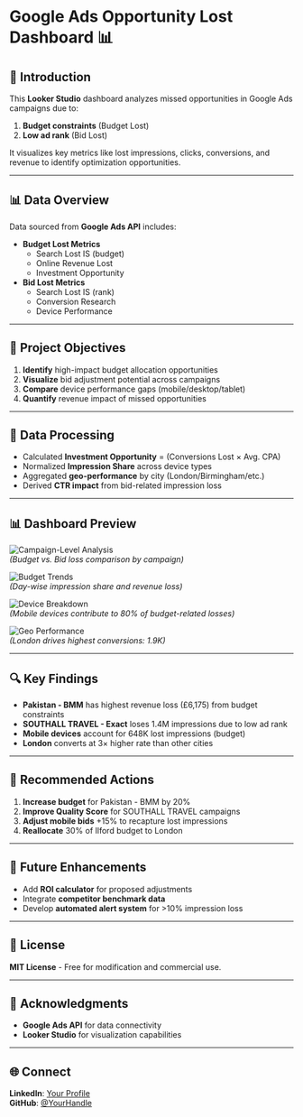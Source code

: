 # Google Ads Opportunity Lost Dashboard 📊  

## 📌 Introduction  
This **Looker Studio** dashboard analyzes missed opportunities in Google Ads campaigns due to:  
1. **Budget constraints** (Budget Lost)  
2. **Low ad rank** (Bid Lost)  

It visualizes key metrics like lost impressions, clicks, conversions, and revenue to identify optimization opportunities.  

---

## 📊 Data Overview  
Data sourced from **Google Ads API** includes:  
- **Budget Lost Metrics**  
  - Search Lost IS (budget)  
  - Online Revenue Lost  
  - Investment Opportunity  
- **Bid Lost Metrics**  
  - Search Lost IS (rank)  
  - Conversion Research  
  - Device Performance  

---

## 🎯 Project Objectives  
1. **Identify** high-impact budget allocation opportunities  
2. **Visualize** bid adjustment potential across campaigns  
3. **Compare** device performance gaps (mobile/desktop/tablet)  
4. **Quantify** revenue impact of missed opportunities  

---

## 🧹 Data Processing  
- Calculated **Investment Opportunity** = (Conversions Lost × Avg. CPA)  
- Normalized **Impression Share** across device types  
- Aggregated **geo-performance** by city (London/Birmingham/etc.)  
- Derived **CTR impact** from bid-related impression loss  

---

## 📊 Dashboard Preview  
![Campaign-Level Analysis](Screenshot_2025-08-03_200547.png)  
*(Budget vs. Bid loss comparison by campaign)*  

![Budget Trends](Screenshot_2025-08-03_200522.png)  
*(Day-wise impression share and revenue loss)*  

![Device Breakdown](Screenshot_2025-08-03_200454.png)  
*(Mobile devices contribute to 80% of budget-related losses)*  

![Geo Performance](Screenshot_2025-08-03_200421.png)  
*(London drives highest conversions: 1.9K)*  

---

## 🔍 Key Findings  
- **Pakistan - BMM** has highest revenue loss (£6,175) from budget constraints  
- **SOUTHALL TRAVEL - Exact** loses 1.4M impressions due to low ad rank  
- **Mobile devices** account for 648K lost impressions (budget)  
- **London** converts at 3× higher rate than other cities  

---

## 🚀 Recommended Actions  
1. **Increase budget** for Pakistan - BMM by 20%  
2. **Improve Quality Score** for SOUTHALL TRAVEL campaigns  
3. **Adjust mobile bids** +15% to recapture lost impressions  
4. **Reallocate** 30% of Ilford budget to London  

---

## 🔮 Future Enhancements  
- Add **ROI calculator** for proposed adjustments  
- Integrate **competitor benchmark data**  
- Develop **automated alert system** for >10% impression loss  

---

## 📄 License  
**MIT License** - Free for modification and commercial use.  

---

## 🙌 Acknowledgments  
- **Google Ads API** for data connectivity  
- **Looker Studio** for visualization capabilities  

---

## 🌐 Connect  
**LinkedIn**: [Your Profile](https://linkedin.com/in/yourprofile)  
**GitHub**: [@YourHandle](https://github.com/yourprofile)  
